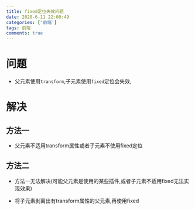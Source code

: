 ```yaml
---
title: fixed定位失效问题
date: 2020-6-11 22:00:49
categories: ['前端'] 
tags: 前端
comments: true
---
```


# 问题
- 父元素使用`transform`,子元素使用`fixed`定位会失效,

# 解决

## 方法一
- 父元素不适用transform属性或者子元素不使用fixed定位

## 方法二
- 方法一无法解决(可能父元素是使用的某些插件,或者子元素不适用fixed无法实现效果)

- 将子元素剥离出有transform属性的父元素,再使用fixed
